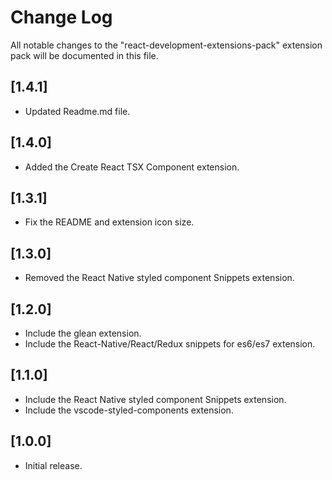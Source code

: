 # Change Log

All notable changes to the "react-development-extensions-pack" extension pack will be documented in this file.

## [1.4.1]

- Updated Readme.md file.

## [1.4.0]

- Added the Create React TSX Component extension.

## [1.3.1]

- Fix the README and extension icon size.

## [1.3.0]

- Removed the React Native styled component Snippets extension.

## [1.2.0]

- Include the glean extension.
- Include the React-Native/React/Redux snippets for es6/es7 extension.

## [1.1.0]

- Include the React Native styled component Snippets extension.
- Include the vscode-styled-components extension.

## [1.0.0]

- Initial release.
